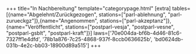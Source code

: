 +++
title="In Nachbereitung"
template="categorypage.html"
[extra]
tables=[{name="Abgelehnt/Zurückgezogen", stations=["parl-ablehnung", "parl-zurueckgz"]},{name="Angenommen", stations=["parl-akzeptanz"]},{name="Veröffentlicht", stations=["postparl-vesja", "postparl-vesne", "postparl-gsblt", "postparl-kraft"]}]
laws=['70e004da-bf6b-4d46-81c6-7327ff1e4dfd', '78b1a876-7c25-4868-937f-8ccb0636625b', 'bd0624db-031b-4e2c-bb03-18900d89a515']
+++
